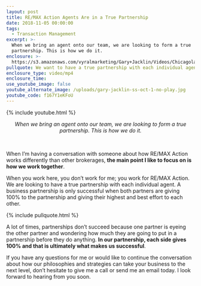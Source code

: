 ```yaml
---
layout: post
title: RE/MAX Action Agents Are in a True Partnership
date: 2018-11-05 00:00:00
tags:
  - Transaction Management
excerpt: >-
  When we bring an agent onto our team, we are looking to form a true
  partnership. This is how we do it.
enclosure: >-
  https://s3.amazonaws.com/vyralmarketing/Gary+Jacklin/Videos/Chicagoland+Real+Estate+-+RE-MAX+Action+Agents+Are+in+a+True+Partnership.mp4
pullquote: We want to have a true partnership with each individual agent.
enclosure_type: video/mp4
enclosure_time:
use_youtube_image: false
youtube_alternate_image: /uploads/gary-jacklin-ss-oct-1-no-play.jpg
youtube_code: f167Y1eKFoU
---
```


{% include youtube.html %}

<center><em>When we bring an agent onto our team, we are looking to form a true partnership. This is how we do it.</em></center>

&nbsp;

When I’m having a conversation with someone about how RE/MAX Action works differently than other brokerages, **the main point I like to focus on is how we work together**.

When you work here, you don’t work for me; you work for RE/MAX Action. We are looking to have a true partnership with each individual agent. A business partnership is only successful when both partners are giving 100% to the partnership and giving their highest and best effort to each other.

{% include pullquote.html %}

A lot of times, partnerships don’t succeed because one partner is eyeing the other partner and wondering how much they are going to put in a partnership before they do anything. **In our partnership, each side gives 100% and that is ultimately what makes us successful**.

If you have any questions for me or would like to continue the conversation about how our philosophies and strategies can take your business to the next level, don’t hesitate to give me a call or send me an email today. I look forward to hearing from you soon.